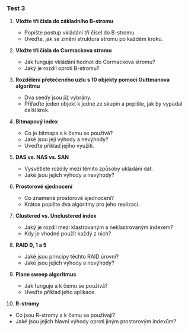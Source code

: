 ### **Test 3**

1. **Vložte tři čísla do základního B-stromu**

   - Popište postup vkládání tří čísel do B-stromu.
   - Uveďte, jak se změní struktura stromu po každém kroku.

2. **Vložte tři čísla do Cormackova stromu**

   - Jak funguje vkládání hodnot do Cormackova stromu?
   - Jaký je rozdíl oproti B-stromu?

3. **Rozdělení přetečeného uzlu s 10 objekty pomocí Guttmanova algoritmu**

   - Dva seedy jsou již vybrány.
   - Přiřaďte jeden objekt k jedné ze skupin a popište, jak by vypadal další krok.

4. **Bitmapový index**

   - Co je bitmapa a k čemu se používá?
   - Jaké jsou její výhody a nevýhody?
   - Uveďte příklad jejího využití.

5. **DAS vs. NAS vs. SAN**

   - Vysvětlete rozdíly mezi těmito způsoby ukládání dat.
   - Jaké jsou jejich výhody a nevýhody?

6. **Prostorové sjednocení**

   - Co znamená prostorové sjednocení?
   - Krátce popište dva algoritmy pro jeho realizaci.

7. **Clustered vs. Unclustered index**

   - Jaký je rozdíl mezi klastrovaným a neklastrovaným indexem?
   - Kdy je vhodné použít každý z nich?

8. **RAID 0, 1 a 5**

   - Jaké jsou principy těchto RAID úrovní?
   - Jaké jsou jejich výhody a nevýhody?

9. **Plane sweep algoritmus**

   - Jak funguje a k čemu se používá?
   - Uveďte příklad jeho aplikace.

10. **R-stromy**

- Co jsou R-stromy a k čemu se používají?
- Jaké jsou jejich hlavní výhody oproti jiným prostorovým indexům?
